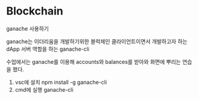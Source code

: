 # Blockchain
ganache 사용하기

ganache는 이더리움을 개발하기위한 블럭체인 클라이언트이면서 개발하고자 하는 dApp 서버 역할을 하는 ganache-cli

수업에서는 ganache를 이용해 accounts와 balances를 받아와 화면에 뿌리는 연습을 했다.

1. vsc에 설치 
npm install -g ganache-cli 
2. cmd에 실행 
ganache-cli
